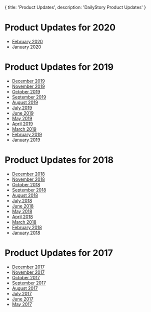 {
	title: 'Product Updates',
	description: 'DailyStory Product Updates'
}
# Product Updates for 2020
* [February 2020](2020/february)
* [January 2020](2020/january)

# Product Updates for 2019
* [December 2019](2019/december)
* [November 2019](2019/november)
* [October 2019](2019/october)
* [September 2019](2019/september)
* [August 2019](2019/august)
* [July 2019](2019/july)
* [June 2019](2019/june)
* [May 2019](2019/may)
* [April 2019](2019/april)
* [March 2019](2019/march)
* [February 2019](2019/february)
* [January 2019](2019/january)

# Product Updates for 2018
* [December 2018](2018/december)
* [November 2018](2018/november)
* [October 2018](2018/october)
* [September 2018](2018/september)
* [August 2018](2018/august)
* [July 2018](2018/july)
* [June 2018](2018/june)
* [May 2018](2018/may)
* [April 2018](2018/april)
* [March 2018](2018/march)
* [February 2018](2018/february)
* [January 2018](2018/january)

# Product Updates for 2017
* [December 2017](2017/december)
* [November 2017](2017/november)
* [October 2017](2017/october)
* [September 2017](2017/september)
* [August 2017](2017/august)
* [July 2017](2017/july)
* [June 2017](2017/june)
* [May 2017](2017/may)
